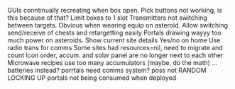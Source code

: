 GUIs conntinually recreating when box open. Pick buttons not working, is this because of that?
Limit boxes to 1 slot
Transmitters not switching between targets. Obvious when wearing equip on asteroid.
Allow switching send/receive of chests and retargetting easily
Portals drawing wayyy too much power on asteroids.
Show current site details
Yes/no on home
Use radio trans for comms
Some sites had resources=nil, need to migrate and count
Icon order, accum. and solar panel are no longer next to each other
Microwave recipes use too many accumulators (maybe, do the math) ... batteries instead?
porrtals need comms system? poss not
RANDOM LOCKING UP
portals not being consumed when deployed